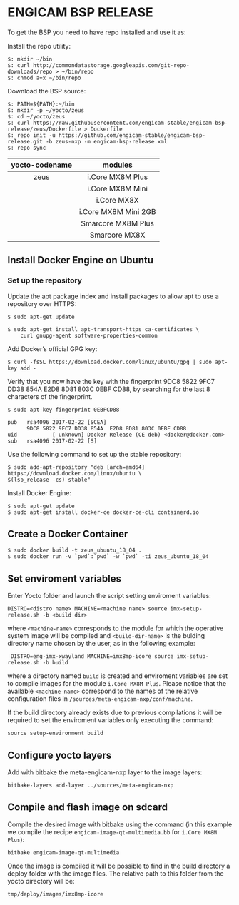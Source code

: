 # ENGICAM BSP RELEASE

To get the BSP you need to have repo installed and use it as:

Install the repo utility:

    $: mkdir ~/bin
    $: curl http://commondatastorage.googleapis.com/git-repo-downloads/repo > ~/bin/repo
    $: chmod a+x ~/bin/repo

Download the BSP source:

    $: PATH=${PATH}:~/bin
    $: mkdir -p ~/yocto/zeus
    $: cd ~/yocto/zeus
    $: curl https://raw.githubusercontent.com/engicam-stable/engicam-bsp-release/zeus/Dockerfile > Dockerfile
    $: repo init -u https://github.com/engicam-stable/engicam-bsp-release.git -b zeus-nxp -m engicam-bsp-release.xml
    $: repo sync

| yocto-codename  |      modules           |
|:---------------:|:----------------------:|
|       zeus      | i.Core MX8M Plus       | 
|                 | i.Core MX8M Mini       |
|                 | i.Core MX8X            |
|                 | i.Core MX8M Mini 2GB   |
|                 | Smarcore MX8M Plus     |
|                 | Smarcore MX8X          |


## Install Docker Engine on Ubuntu

### Set up the repository

Update the apt package index and install packages to allow apt to use a repository over HTTPS:

    $ sudo apt-get update

    $ sudo apt-get install apt-transport-https ca-certificates \
        curl gnupg-agent software-properties-common

Add Docker’s official GPG key:

    $ curl -fsSL https://download.docker.com/linux/ubuntu/gpg | sudo apt-key add -

Verify that you now have the key with the fingerprint 9DC8 5822 9FC7 DD38 854A  E2D8 8D81 803C 0EBF CD88, by searching for the last 8 characters of the fingerprint.

    $ sudo apt-key fingerprint 0EBFCD88

    pub   rsa4096 2017-02-22 [SCEA]
          9DC8 5822 9FC7 DD38 854A  E2D8 8D81 803C 0EBF CD88
    uid           [ unknown] Docker Release (CE deb) <docker@docker.com>
    sub   rsa4096 2017-02-22 [S]

Use the following command to set up the stable repository:

    $ sudo add-apt-repository "deb [arch=amd64] https://download.docker.com/linux/ubuntu \
    $(lsb_release -cs) stable"

Install Docker Engine:

    $ sudo apt-get update
    $ sudo apt-get install docker-ce docker-ce-cli containerd.io

## Create a Docker Container

    $ sudo docker build -t zeus_ubuntu_18_04 .
    $ sudo docker run -v `pwd`:`pwd` -w `pwd` -ti zeus_ubuntu_18_04
    
## Set enviroment variables

Enter Yocto folder and launch the script setting enviroment variables:

	DISTRO=<distro name> MACHINE=<machine name> source imx-setup-release.sh -b <build dir>

where ``<machine-name>`` corresponds to the module for which the operative system image will be compiled and ``<build-dir-name>`` is the bulding directory name chosen by the user, as in the following example:

	 DISTRO=eng-imx-xwayland MACHINE=imx8mp-icore source imx-setup-release.sh -b build

where a directory named ``build`` is created and enviroment variables are set to compile images for the module ``i.Core MX8M Plus``. Please notice that the available ``<machine-name>`` correspond to the names of the relative configuration files in ``/sources/meta-engicam-nxp/conf/machine``.

If the build directory already exists due to previous compilations it will be required to set the enviroment variables only executing the command:

	source setup-environment build

## Configure yocto layers

Add with bitbake the meta-engicam-nxp layer to the image layers:

	bitbake-layers add-layer ../sources/meta-engicam-nxp

## Compile and flash image on sdcard

Compile the desired image with bitbake using the command (in this example we compile the recipe ``engicam-image-qt-multimedia.bb`` for ``i.Core MX8M Plus``):

	bitbake engicam-image-qt-multimedia

Once the image is compiled it will be possible to find in the build directory a deploy folder with the image files. The relative path to this folder from the yocto directory will be:

	tmp/deploy/images/imx8mp-icore
